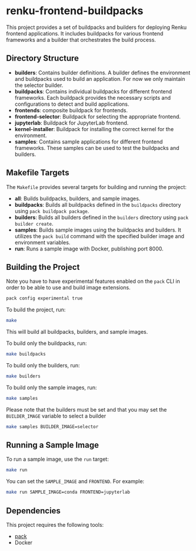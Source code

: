 # renku-frontend-buildpacks

This project provides a set of buildpacks and builders for deploying Renku frontend applications. It
includes buildpacks for various frontend frameworks and a builder that orchestrates the build
process.

## Directory Structure

*   **builders**: Contains builder definitions. A builder defines the environment and buildpacks
    used to build an application. For now we only maintain the selector builder.
*   **buildpacks**: Contains individual buildpacks for different frontend frameworks. Each buildpack
    provides the necessary scripts and configurations to detect and build applications.
  *   **frontends**: composite buildpack for frontends.
  *   **frontend-selector**: Buildpack for selecting the appropriate frontend.
  *   **jupyterlab**: Buildpack for JupyterLab frontend.
  *   **kernel-installer**: Buildpack for installing the correct kernel for the environment.
*   **samples**: Contains sample applications for different frontend frameworks. These samples can
    be used to test the buildpacks and builders.

## Makefile Targets

The `Makefile` provides several targets for building and running the project:

*   **all**: Builds buildpacks, builders, and sample images.
*   **buildpacks**: Builds all buildpacks defined in the `buildpacks` directory using `pack
    buildpack package`.
*   **builders**: Builds all builders defined in the `builders` directory using `pack builder
    create`.
*   **samples**: Builds sample images using the buildpacks and builders.  It utilizes the
    `pack build` command with the specified builder image and environment variables.
*   **run**: Runs a sample image with Docker, publishing port 8000.

## Building the Project

Note you have to have experimental features enabled on the `pack` CLI in order
to be able to use and build image extensions.

```bash
pack config experimental true

```

To build the project, run:

```bash
make
```

This will build all buildpacks, builders, and sample images.

To build only the buildpacks, run:

```bash
make buildpacks
```

To build only the builders, run:

```bash
make builders
```

To build only the sample images, run:

```bash
make samples
```

Please note that the builders must be set and that you may set the `BUILDER_IMAGE` variable to
select a builder

```bash
make samples BUILDER_IMAGE=selector
```

## Running a Sample Image

To run a sample image, use the `run` target:

```bash
make run
```

You can set the `SAMPLE_IMAGE` and `FRONTEND`. For example:

```bash
make run SAMPLE_IMAGE=conda FRONTEND=jupyterlab
```

## Dependencies

This project requires the following tools:

*   [pack](https://buildpacks.io/docs/tools/pack/)
*   Docker
